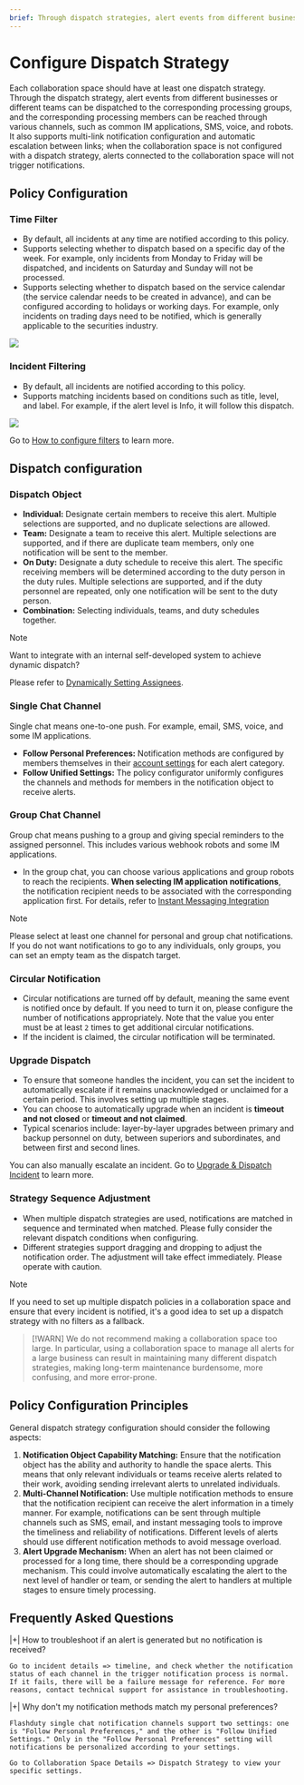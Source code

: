 ```yaml
---
brief: Through dispatch strategies, alert events from different businesses or teams can be assigned to the corresponding processing groups, and the corresponding processing members can be reached through various channels
---
```


# Configure Dispatch Strategy

Each collaboration space should have at least one dispatch strategy. Through the dispatch strategy, alert events from different businesses or different teams can be dispatched to the corresponding processing groups, and the corresponding processing members can be reached through various channels, such as common IM applications, SMS, voice, and robots. It also supports multi-link notification configuration and automatic escalation between links; when the collaboration space is not configured with a dispatch strategy, alerts connected to the collaboration space will not trigger notifications.

## Policy Configuration
### Time Filter
- By default, all incidents at any time are notified according to this policy.
- Supports selecting whether to dispatch based on a specific day of the week. For example, only incidents from Monday to Friday will be dispatched, and incidents on Saturday and Sunday will not be processed.
- Supports selecting whether to dispatch based on the service calendar (the service calendar needs to be created in advance), and can be configured according to holidays or working days. For example, only incidents on trading days need to be notified, which is generally applicable to the securities industry.

![](https://fcimg.3ti.site/zh/flashduty/conf/escalate_rule/1.avif)

### Incident Filtering
- By default, all incidents are notified according to this policy.
- Supports matching incidents based on conditions such as title, level, and label. For example, if the alert level is Info, it will follow this dispatch.

![](https://fcimg.3ti.site/zh/flashduty/conf/escalate_rule/2.avif)

Go to [How to configure filters](/conf/how_to_filter) to learn more.

## Dispatch configuration

### Dispatch Object
- **Individual:** Designate certain members to receive this alert. Multiple selections are supported, and no duplicate selections are allowed.
- **Team:** Designate a team to receive this alert. Multiple selections are supported, and if there are duplicate team members, only one notification will be sent to the member.
- **On Duty:** Designate a duty schedule to receive this alert. The specific receiving members will be determined according to the duty person in the duty rules. Multiple selections are supported, and if the duty personnel are repeated, only one notification will be sent to the duty person.
- **Combination:** Selecting individuals, teams, and duty schedules together.

> [!NOTE]
> Want to integrate with an internal self-developed system to achieve dynamic dispatch?
>
> Please refer to [Dynamically Setting Assignees](/advanced/dynamic_notifications).

### Single Chat Channel
Single chat means one-to-one push. For example, email, SMS, voice, and some IM applications.

- **Follow Personal Preferences:** Notification methods are configured by members themselves in their [account settings](/conf/preference) for each alert category.
- **Follow Unified Settings:** The policy configurator uniformly configures the channels and methods for members in the notification object to receive alerts.

### Group Chat Channel

Group chat means pushing to a group and giving special reminders to the assigned personnel. This includes various webhook robots and some IM applications.

- In the group chat, you can choose various applications and group robots to reach the recipients. **When selecting IM application notifications**, the notification recipient needs to be associated with the corresponding application first. For details, refer to [Instant Messaging Integration](/mixin/instant_messaging/lark)

> [!NOTE]
> Please select at least one channel for personal and group chat notifications. If you do not want notifications to go to any individuals, only groups, you can set an empty team as the dispatch target.

### Circular Notification

- Circular notifications are turned off by default, meaning the same event is notified once by default. If you need to turn it on, please configure the number of notifications appropriately. Note that the value you enter must be at least `2` times to get additional circular notifications.
- If the incident is claimed, the circular notification will be terminated.

### Upgrade Dispatch

- To ensure that someone handles the incident, you can set the incident to automatically escalate if it remains unacknowledged or unclaimed for a certain period. This involves setting up multiple stages.
- You can choose to automatically upgrade when an incident is __timeout and not closed__ or __timeout and not claimed__.
- Typical scenarios include: layer-by-layer upgrades between primary and backup personnel on duty, between superiors and subordinates, and between first and second lines.

You can also manually escalate an incident. Go to [Upgrade & Dispatch Incident](/alter/escalate_incidents) to learn more.

### Strategy Sequence Adjustment
- When multiple dispatch strategies are used, notifications are matched in sequence and terminated when matched. Please fully consider the relevant dispatch conditions when configuring.
- Different strategies support dragging and dropping to adjust the notification order. The adjustment will take effect immediately. Please operate with caution.

> [!NOTE]
> If you need to set up multiple dispatch policies in a collaboration space and ensure that every incident is notified, it's a good idea to set up a dispatch strategy with no filters as a fallback.

> [!WARN]
> We do not recommend making a collaboration space too large. In particular, using a collaboration space to manage all alerts for a large business can result in maintaining many different dispatch strategies, making long-term maintenance burdensome, more confusing, and more error-prone.

## Policy Configuration Principles
General dispatch strategy configuration should consider the following aspects:

1. **Notification Object Capability Matching:** Ensure that the notification object has the ability and authority to handle the space alerts. This means that only relevant individuals or teams receive alerts related to their work, avoiding sending irrelevant alerts to unrelated individuals.
2. **Multi-Channel Notification:** Use multiple notification methods to ensure that the notification recipient can receive the alert information in a timely manner. For example, notifications can be sent through multiple channels such as SMS, email, and instant messaging tools to improve the timeliness and reliability of notifications. Different levels of alerts should use different notification methods to avoid message overload.
3. **Alert Upgrade Mechanism:** When an alert has not been claimed or processed for a long time, there should be a corresponding upgrade mechanism. This could involve automatically escalating the alert to the next level of handler or team, or sending the alert to handlers at multiple stages to ensure timely processing.

## Frequently Asked Questions

|+| How to troubleshoot if an alert is generated but no notification is received?

    Go to incident details => timeline, and check whether the notification status of each channel in the trigger notification process is normal. If it fails, there will be a failure message for reference. For more reasons, contact technical support for assistance in troubleshooting.

|+| Why don't my notification methods match my personal preferences?

    Flashduty single chat notification channels support two settings: one is "Follow Personal Preferences," and the other is "Follow Unified Settings." Only in the "Follow Personal Preferences" setting will notifications be personalized according to your settings.

    Go to Collaboration Space Details => Dispatch Strategy to view your specific settings.